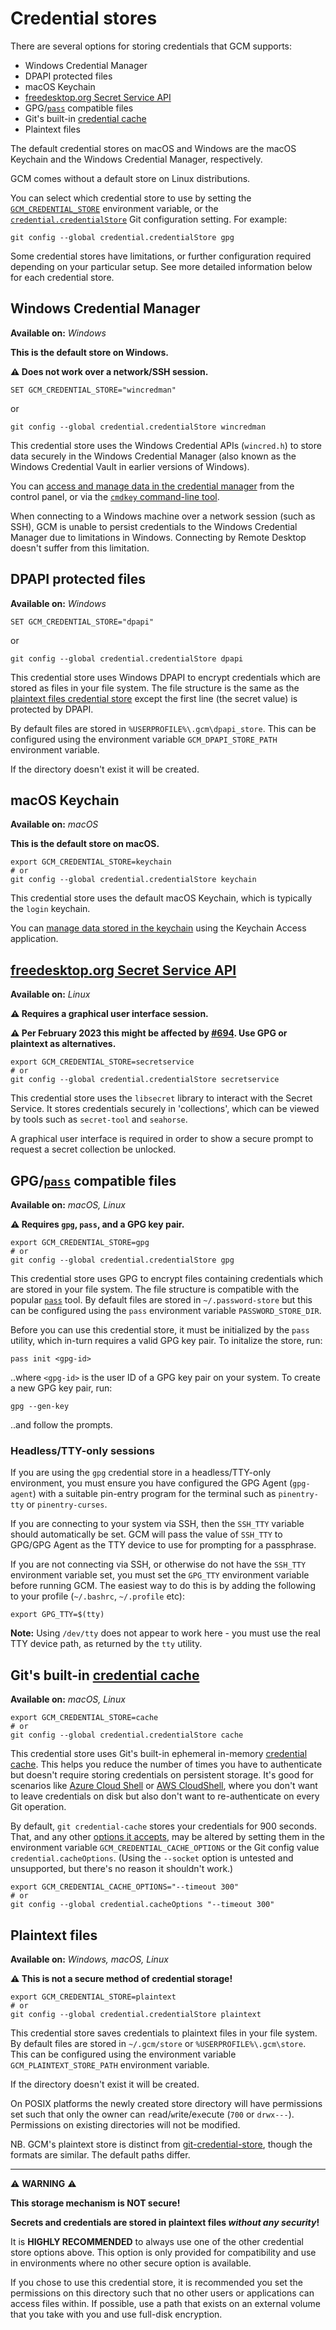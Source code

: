 # Credential stores

There are several options for storing credentials that GCM supports:

- Windows Credential Manager
- DPAPI protected files
- macOS Keychain
- [freedesktop.org Secret Service API][freedesktop-secret-service]
- GPG/[`pass`][passwordstore] compatible files
- Git's built-in [credential cache][credential-cache]
- Plaintext files

The default credential stores on macOS and Windows are the macOS Keychain and
the Windows Credential Manager, respectively.

GCM comes without a default store on Linux distributions.

You can select which credential store to use by setting the [`GCM_CREDENTIAL_STORE`][gcm-credential-store]
environment variable, or the [`credential.credentialStore`][credential-store]
Git configuration setting. For example:

```shell
git config --global credential.credentialStore gpg
```

Some credential stores have limitations, or further configuration required
depending on your particular setup. See more detailed information below for each
credential store.

## Windows Credential Manager

**Available on:** _Windows_

**This is the default store on Windows.**

**:warning: Does not work over a network/SSH session.**

```batch
SET GCM_CREDENTIAL_STORE="wincredman"
```

or

```shell
git config --global credential.credentialStore wincredman
```

This credential store uses the Windows Credential APIs (`wincred.h`) to store
data securely in the Windows Credential Manager (also known as the Windows
Credential Vault in earlier versions of Windows).

You can [access and manage data in the credential manager][access-windows-credential-manager]
from the control panel, or via the [`cmdkey` command-line tool][cmdkey].

When connecting to a Windows machine over a network session (such as SSH), GCM
is unable to persist credentials to the Windows Credential Manager due to
limitations in Windows. Connecting by Remote Desktop doesn't suffer from this
limitation.

## DPAPI protected files

**Available on:** _Windows_

```batch
SET GCM_CREDENTIAL_STORE="dpapi"
```

or

```shell
git config --global credential.credentialStore dpapi
```

This credential store uses Windows DPAPI to encrypt credentials which are stored
as files in your file system. The file structure is the same as the
[plaintext files credential store][plaintext-files] except the first line (the
secret value) is protected by DPAPI.

By default files are stored in `%USERPROFILE%\.gcm\dpapi_store`. This can be
configured using the environment variable `GCM_DPAPI_STORE_PATH` environment
variable.

If the directory doesn't exist it will be created.

## macOS Keychain

**Available on:** _macOS_

**This is the default store on macOS.**

```shell
export GCM_CREDENTIAL_STORE=keychain
# or
git config --global credential.credentialStore keychain
```

This credential store uses the default macOS Keychain, which is typically the
`login` keychain.

You can [manage data stored in the keychain][mac-keychain-management]
using the Keychain Access application.

## [freedesktop.org Secret Service API][freedesktop-secret-service]

**Available on:** _Linux_

**:warning: Requires a graphical user interface session.**

**:warning: Per February 2023 this might be affected by [#694](https://github.com/GitCredentialManager/git-credential-manager/issues/694). Use GPG or plaintext as alternatives.**

```shell
export GCM_CREDENTIAL_STORE=secretservice
# or
git config --global credential.credentialStore secretservice
```

This credential store uses the `libsecret` library to interact with the Secret
Service. It stores credentials securely in 'collections', which can be viewed by
tools such as `secret-tool` and `seahorse`.

A graphical user interface is required in order to show a secure prompt to
request a secret collection be unlocked.

## GPG/[`pass`][passwordstore] compatible files

**Available on:** _macOS, Linux_

**:warning: Requires `gpg`, `pass`, and a GPG key pair.**

```shell
export GCM_CREDENTIAL_STORE=gpg
# or
git config --global credential.credentialStore gpg
```

This credential store uses GPG to encrypt files containing credentials which are
stored in your file system. The file structure is compatible with the popular
[`pass`][passwordstore] tool. By default files are stored in
`~/.password-store` but this can be configured using the `pass` environment
variable `PASSWORD_STORE_DIR`.

Before you can use this credential store, it must be initialized by the `pass`
utility, which in-turn requires a valid GPG key pair. To initalize the store,
run:

```shell
pass init <gpg-id>
```

..where `<gpg-id>` is the user ID of a GPG key pair on your system. To create a
new GPG key pair, run:

```shell
gpg --gen-key
```

..and follow the prompts.

### Headless/TTY-only sessions

If you are using the `gpg` credential store in a headless/TTY-only environment,
you must ensure you have configured the GPG Agent (`gpg-agent`) with a suitable
pin-entry program for the terminal such as `pinentry-tty` or `pinentry-curses`.

If you are connecting to your system via SSH, then the `SSH_TTY` variable should
automatically be set. GCM will pass the value of `SSH_TTY` to GPG/GPG Agent
as the TTY device to use for prompting for a passphrase.

If you are not connecting via SSH, or otherwise do not have the `SSH_TTY`
environment variable set, you must set the `GPG_TTY` environment variable before
running GCM. The easiest way to do this is by adding the following to your
profile (`~/.bashrc`, `~/.profile` etc):

```shell
export GPG_TTY=$(tty)
```

**Note:** Using `/dev/tty` does not appear to work here - you must use the real
TTY device path, as returned by the `tty` utility.

## Git's built-in [credential cache][credential-cache]

**Available on:** _macOS, Linux_

```shell
export GCM_CREDENTIAL_STORE=cache
# or
git config --global credential.credentialStore cache
```

This credential store uses Git's built-in ephemeral
in-memory [credential cache][credential-cache].
This helps you reduce the number of times you have to authenticate but
doesn't require storing credentials on persistent storage. It's good for
scenarios like [Azure Cloud Shell][azure-cloudshell]
or [AWS CloudShell][aws-cloudshell], where you don't want to
leave credentials on disk but also don't want to re-authenticate on every Git
operation.

By default, `git credential-cache` stores your credentials for 900 seconds.
That, and any other [options it accepts][git-credential-cache-options],
may be altered by setting them in the environment variable
`GCM_CREDENTIAL_CACHE_OPTIONS` or the Git config value
`credential.cacheOptions`. (Using the `--socket` option is untested
and unsupported, but there's no reason it shouldn't work.)

```shell
export GCM_CREDENTIAL_CACHE_OPTIONS="--timeout 300"
# or
git config --global credential.cacheOptions "--timeout 300"
```

## Plaintext files

**Available on:** _Windows, macOS, Linux_

**:warning: This is not a secure method of credential storage!**

```shell
export GCM_CREDENTIAL_STORE=plaintext
# or
git config --global credential.credentialStore plaintext
```

This credential store saves credentials to plaintext files in your file system.
By default files are stored in `~/.gcm/store` or `%USERPROFILE%\.gcm\store`.
This can be configured using the environment variable `GCM_PLAINTEXT_STORE_PATH`
environment variable.

If the directory doesn't exist it will be created.

On POSIX platforms the newly created store directory will have permissions set
such that only the owner can `r`ead/`w`rite/e`x`ecute (`700` or `drwx---`).
Permissions on existing directories will not be modified.

NB. GCM's plaintext store is distinct from [git-credential-store][git-credential-store],
though the formats are similar. The default paths differ.

---

:warning: **WARNING** :warning:

**This storage mechanism is NOT secure!**

**Secrets and credentials are stored in plaintext files _without any security_!**

It is **HIGHLY RECOMMENDED** to always use one of the other credential store
options above. This option is only provided for compatibility and use in
environments where no other secure option is available.

If you chose to use this credential store, it is recommended you set the
permissions on this directory such that no other users or applications can
access files within. If possible, use a path that exists on an external volume
that you take with you and use full-disk encryption.

[access-windows-credential-manager]: https://support.microsoft.com/en-us/windows/accessing-credential-manager-1b5c916a-6a16-889f-8581-fc16e8165ac0
[aws-cloudshell]: https://aws.amazon.com/cloudshell/
[azure-cloudshell]: https://docs.microsoft.com/azure/cloud-shell/overview
[cmdkey]: https://docs.microsoft.com/en-us/windows-server/administration/windows-commands/cmdkey
[credential-store]: configuration.md#credentialcredentialstore
[credential-cache]: https://git-scm.com/docs/git-credential-cache
[freedesktop-secret-service]: https://specifications.freedesktop.org/secret-service/
[gcm-credential-store]: environment.md#GCM_CREDENTIAL_STORE
[git-credential-store]: https://git-scm.com/docs/git-credential-store
[mac-keychain-management]: https://support.apple.com/en-gb/guide/mac-help/mchlf375f392/mac
[git-credential-cache-options]: https://git-scm.com/docs/git-credential-cache#_options
[passwordstore]: https://www.passwordstore.org/
[plaintext-files]: #plaintext-files
